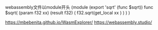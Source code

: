 webassembly文件以module开头
(module
  (export 'sqrt' (func $sqrt))
  func $sqrt(
    (param f32 xx)
    (result f32)
    (
      f32.sqrt(get_local xx )
    )
  )
)

https://mbebenita.github.io/WasmExplorer/
https://webassembly.studio/








